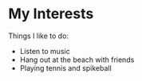 # My Interests

Things I like to do:
* Listen to music
* Hang out at the beach with friends
* Playing tennis and spikeball